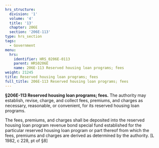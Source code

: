 ```yaml
---
hrs_structure:
  division: '1'
  volume: '4'
  title: '13'
  chapter: 206E
  section: '206E-113'
type: hrs_section
tags:
  - Government
menu:
  hrs:
    identifier: HRS_0206E-0113
    parent: HRS0206E
    name: 206E-113 Reserved housing loan programs; fees
weight: 21245
title: Reserved housing loan programs; fees
full_title: 206E-113 Reserved housing loan programs; fees
---
```

**§206E-113 Reserved housing loan programs; fees.** The authority may establish, revise, charge, and collect fees, premiums, and charges as necessary, reasonable, or convenient, for its reserved housing loan programs.

The fees, premiums, and charges shall be deposited into the reserved housing loan program revenue bond special fund established for the particular reserved housing loan program or part thereof from which the fees, premiums and charges are derived as determined by the authority. [L 1982, c 228, pt of §8]